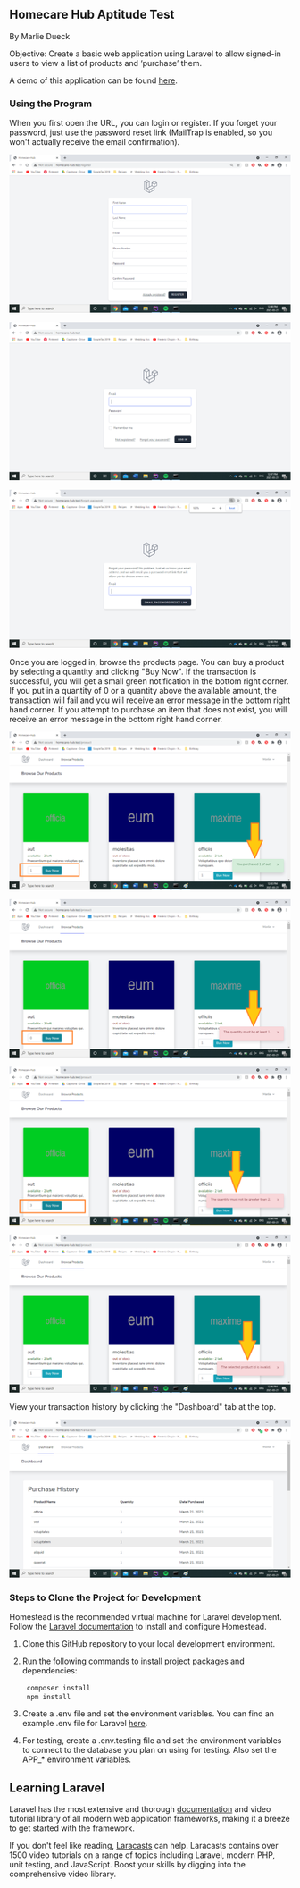 ## Homecare Hub Aptitude Test

By Marlie Dueck

Objective: Create a basic web application using Laravel to allow signed-in users to view a list of
products and ‘purchase’ them. 

A demo of this application can be found [here](https://homecare-hub.herokuapp.com).


### Using the Program
When you first open the URL, you can login or register. If you forget your password, just use the password reset link 
(MailTrap is enabled, so you won't actually receive the email confirmation). 

![Image of Register Page](storage/meta/images/register.png)

![Image of Login Page](storage/meta/images/login.png)

![Image of PAssword Reset Page](storage/meta/images/forgot_password.png)

Once you are logged in, browse the products page. You can buy a product by selecting a quantity and clicking "Buy Now".
 If the transaction is successful, you will get a small green notification in the bottom right corner. If you put in a 
 quantity of 0 or a quantity above the available amount, the transaction will fail and you will receive an error message 
 in the bottom right hand corner. If you attempt to purchase an item that does not exist, you will receive an error 
 message in the bottom right hand corner.
 
![Image of Browse Products Page](storage/meta/images/browse_products.png)

![Image of Error Reporting 1 Page](storage/meta/images/error_reporting.png)

![Image of Error Reporting 2 Page](storage/meta/images/error_reporting_2.png)

![Image of Error Reporting 3 Page](storage/meta/images/error_reporting_3.png)

View your transaction history by clicking the "Dashboard" tab at the top.

![Image of Dashboard Page](storage/meta/images/view_transactions.png)


### Steps to Clone the Project for Development
Homestead is the recommended virtual machine for Laravel development. Follow the [Laravel documentation](https://laravel.com/docs/7.x/homestead) to install and configure Homestead.
1. Clone this GitHub repository to your local development environment.

2. Run the following commands to install project packages and dependencies:

        composer install
        npm install
        
3. Create a .env file and set the environment variables. You can find an example .env file for Laravel [here](https://github.com/laravel/laravel/blob/7.x/.env.example).

4. For testing, create a .env.testing file and set the environment variables to connect to the database you plan on using for testing. Also set the APP_* environment variables.

## Learning Laravel

Laravel has the most extensive and thorough [documentation](https://laravel.com/docs) and video tutorial library of all modern web application frameworks, making it a breeze to get started with the framework.

If you don't feel like reading, [Laracasts](https://laracasts.com) can help. Laracasts contains over 1500 video tutorials on a range of topics including Laravel, modern PHP, unit testing, and JavaScript. Boost your skills by digging into the comprehensive video library.

